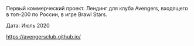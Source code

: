 Первый коммерческий проект. Лендинг для клуба Avengers, входящего в топ-200 по России, в игре Brawl Stars.

Дата: Июль 2020

https://avengersclub.github.io/
